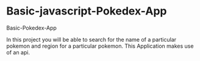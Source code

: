 # Basic-javascript-Pokedex-App
Basic-Pokedex-App

In this project you will be able to search for the name of a particular pokemon and region for a particular pokemon.
This Application makes use of an api.
